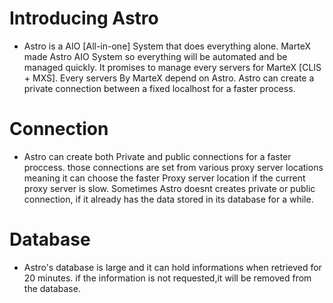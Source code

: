 # Introducing Astro
- Astro is a AIO [All-in-one] System that does everything alone. MarteX made Astro AIO System so everything will be automated and be managed quickly. It promises to manage every servers for MarteX [CLIS + MXS]. Every servers By MarteX depend on Astro. Astro can create a private connection between a fixed localhost for a faster process.

# Connection
- Astro can create both Private and public connections for a faster proccess. those connections are set from various proxy server locations meaning it can choose the faster Proxy server location if the current proxy server is slow. Sometimes Astro doesnt creates private or public connection, if it already has the data stored in its database for a while.

# Database
- Astro's database is large and it can hold informations when retrieved for 20 minutes. if the information is not requested,it will be removed from the database.
